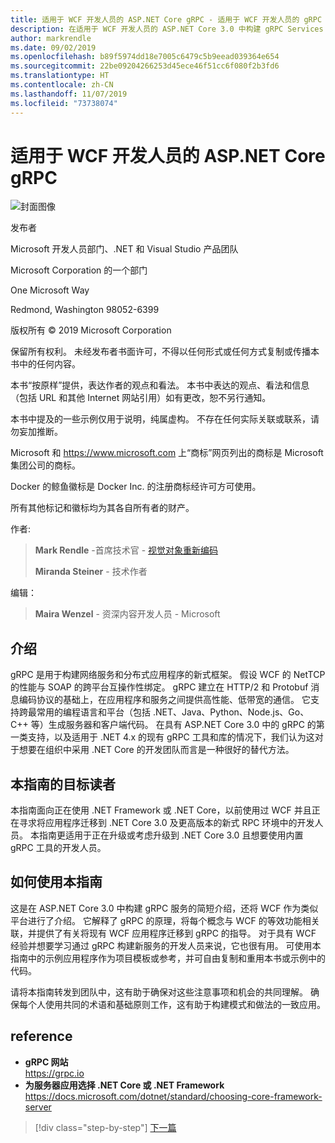 ```yaml
---
title: 适用于 WCF 开发人员的 ASP.NET Core gRPC - 适用于 WCF 开发人员的 gRPC
description: 在适用于 WCF 开发人员的 ASP.NET Core 3.0 中构建 gRPC Services 的简介
author: markrendle
ms.date: 09/02/2019
ms.openlocfilehash: b89f5974dd18e7005c6479c5b9eead039364e654
ms.sourcegitcommit: 22be09204266253d45ece46f51cc6f080f2b3fd6
ms.translationtype: HT
ms.contentlocale: zh-CN
ms.lasthandoff: 11/07/2019
ms.locfileid: "73738074"
---
```

# <a name="aspnet-core-grpc-for-wcf-developers"></a>适用于 WCF 开发人员的 ASP.NET Core gRPC

![封面图像](./media/cover.png)

发布者

Microsoft 开发人员部门、.NET 和 Visual Studio 产品团队

Microsoft Corporation 的一个部门

One Microsoft Way

Redmond, Washington 98052-6399

版权所有 © 2019 Microsoft Corporation

保留所有权利。 未经发布者书面许可，不得以任何形式或任何方式复制或传播本书中的任何内容。

本书“按原样”提供，表达作者的观点和看法。 本书中表达的观点、看法和信息（包括 URL 和其他 Internet 网站引用）如有更改，恕不另行通知。

本书中提及的一些示例仅用于说明，纯属虚构。 不存在任何实际关联或联系，请勿妄加推断。

Microsoft 和 https://www.microsoft.com 上“商标”网页列出的商标是 Microsoft 集团公司的商标。

Docker 的鲸鱼徽标是 Docker Inc. 的注册商标经许可方可使用。

所有其他标记和徽标均为其各自所有者的财产。

作者:

> **Mark Rendle** -首席技术官 - [视觉对象重新编码](https://visualrecode.com)
>
> **Miranda Steiner** - 技术作者

编辑：

> **Maira Wenzel** - 资深内容开发人员 - Microsoft

## <a name="introduction"></a>介绍

gRPC 是用于构建网络服务和分布式应用程序的新式框架。 假设 WCF 的 NetTCP 的性能与 SOAP 的跨平台互操作性绑定。 gRPC 建立在 HTTP/2 和 Protobuf 消息编码协议的基础上，在应用程序和服务之间提供高性能、低带宽的通信。 它支持跨最常用的编程语言和平台（包括 .NET、Java、Python、Node.js、Go、C++ 等）生成服务器和客户端代码。 在具有 ASP.NET Core 3.0 中的 gRPC 的第一类支持，以及适用于 .NET 4.x 的现有 gRPC 工具和库的情况下，我们认为这对于想要在组织中采用 .NET Core 的开发团队而言是一种很好的替代方法。

## <a name="who-should-use-this-guide"></a>本指南的目标读者

本指南面向正在使用 .NET Framework 或 .NET Core，以前使用过 WCF 并且正在寻求将应用程序迁移到 .NET Core 3.0 及更高版本的新式 RPC 环境中的开发人员。 本指南更适用于正在升级或考虑升级到 .NET Core 3.0 且想要使用内置 gRPC 工具的开发人员。

## <a name="how-you-can-use-this-guide"></a>如何使用本指南

这是在 ASP.NET Core 3.0 中构建 gRPC 服务的简短介绍，还将 WCF 作为类似平台进行了介绍。 它解释了 gRPC 的原理，将每个概念与 WCF 的等效功能相关联，并提供了有关将现有 WCF 应用程序迁移到 gRPC 的指导。 对于具有 WCF 经验并想要学习通过 gRPC 构建新服务的开发人员来说，它也很有用。 可使用本指南中的示例应用程序作为项目模板或参考，并可自由复制和重用本书或示例中的代码。

请将本指南转发到团队中，这有助于确保对这些注意事项和机会的共同理解。 确保每个人使用共同的术语和基础原则工作，这有助于构建模式和做法的一致应用。

## <a name="references"></a>reference

- **gRPC 网站**  
  <https://grpc.io>
- **为服务器应用选择 .NET Core 或 .NET Framework**  
  <https://docs.microsoft.com/dotnet/standard/choosing-core-framework-server>

>[!div class="step-by-step"]
>[下一篇](introduction.md)
